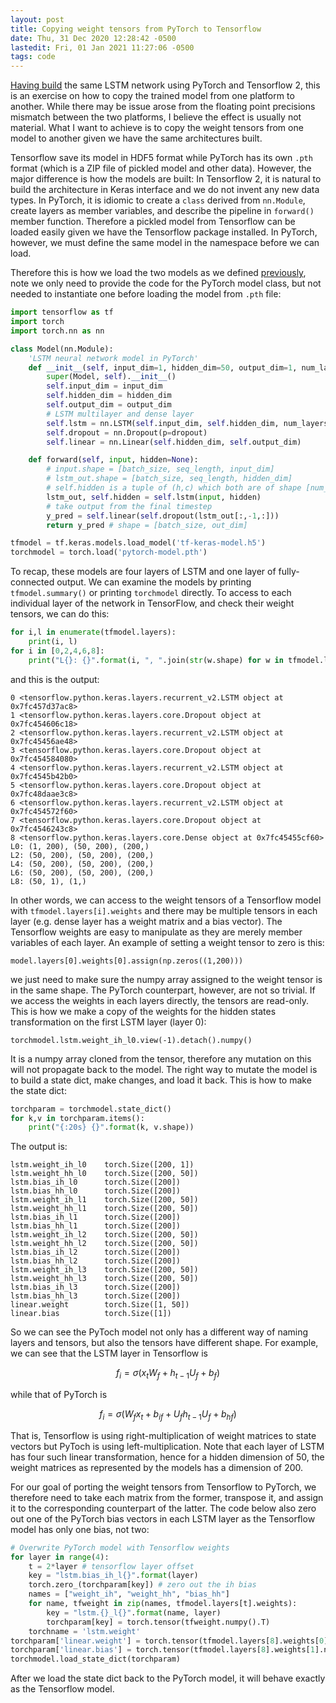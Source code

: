```yaml
---
layout: post
title: Copying weight tensors from PyTorch to Tensorflow
date: Thu, 31 Dec 2020 12:28:42 -0500
lastedit: Fri, 01 Jan 2021 11:27:06 -0500
tags: code
---
```


[Having build](/2020-12-22-lstm) the same LSTM network using PyTorch and
Tensorflow 2, this is an exercise on how to copy the trained model from one
platform to another. While there may be issue arose from the floating point
precisions mismatch between the two platforms, I believe the effect is usually
not material. What I want to achieve is to copy the weight tensors from one
model to another given we have the same architectures built.

Tensorflow save its model in HDF5 format while PyTorch has its own `.pth`
format (which is a ZIP file of pickled model and other data). However, the
major difference is how the models are built: In Tensorflow 2, it is natural to
build the architecture in Keras interface and we do not invent any new data
types. In PyTorch, it is idiomic to create a `class` derived from `nn.Module`,
create layers as member variables, and describe the pipeline in `forward()`
member function. Therefore a pickled model from Tensorflow can be loaded easily
given we have the Tensorflow package installed. In PyTorch, however, we must
define the same model in the namespace before we can load.

Therefore this is how we load the two models as we defined
[previously](/2020-12-22-lstm), note we only need to provide the code for the
PyTorch model class, but not needed to instantiate one before loading the
model from `.pth` file:

```python
import tensorflow as tf
import torch
import torch.nn as nn

class Model(nn.Module):
    'LSTM neural network model in PyTorch'
    def __init__(self, input_dim=1, hidden_dim=50, output_dim=1, num_layers=4, dropout=0.2):
        super(Model, self).__init__()
        self.input_dim = input_dim
        self.hidden_dim = hidden_dim
        self.output_dim = output_dim
        # LSTM multilayer and dense layer
        self.lstm = nn.LSTM(self.input_dim, self.hidden_dim, num_layers, dropout=dropout, batch_first=True)
        self.dropout = nn.Dropout(p=dropout)
        self.linear = nn.Linear(self.hidden_dim, self.output_dim)

    def forward(self, input, hidden=None):
        # input.shape = [batch_size, seq_length, input_dim]
        # lstm_out.shape = [batch_size, seq_length, hidden_dim]
        # self.hidden is a tuple of (h,c) which both are of shape [num_layers, batch_size, hidden_dim]
        lstm_out, self.hidden = self.lstm(input, hidden)
        # take output from the final timestep
        y_pred = self.linear(self.dropout(lstm_out[:,-1,:]))
        return y_pred # shape = [batch_size, out_dim]

tfmodel = tf.keras.models.load_model('tf-keras-model.h5')
torchmodel = torch.load('pytorch-model.pth')
```

To recap, these models are four layers of LSTM and one layer of fully-connected
output. We can examine the models by printing `tfmodel.summary()` or printing
`torchmodel` directly. To access to each individual layer of the network in
TensorFlow, and check their weight tensors, we can do this:

```python
for i,l in enumerate(tfmodel.layers):
    print(i, l)
for i in [0,2,4,6,8]:
    print("L{}: {}".format(i, ", ".join(str(w.shape) for w in tfmodel.layers[i].weights)))
```

and this is the output:

```
0 <tensorflow.python.keras.layers.recurrent_v2.LSTM object at 0x7fc457d37ac8>
1 <tensorflow.python.keras.layers.core.Dropout object at 0x7fc454606c18>
2 <tensorflow.python.keras.layers.recurrent_v2.LSTM object at 0x7fc45456ae48>
3 <tensorflow.python.keras.layers.core.Dropout object at 0x7fc454584080>
4 <tensorflow.python.keras.layers.recurrent_v2.LSTM object at 0x7fc4545b42b0>
5 <tensorflow.python.keras.layers.core.Dropout object at 0x7fc48daae3c8>
6 <tensorflow.python.keras.layers.recurrent_v2.LSTM object at 0x7fc454572f60>
7 <tensorflow.python.keras.layers.core.Dropout object at 0x7fc4546243c8>
8 <tensorflow.python.keras.layers.core.Dense object at 0x7fc45455cf60>
L0: (1, 200), (50, 200), (200,)
L2: (50, 200), (50, 200), (200,)
L4: (50, 200), (50, 200), (200,)
L6: (50, 200), (50, 200), (200,)
L8: (50, 1), (1,)
```

In other words, we can access to the weight tensors of a Tensorflow model with
`tfmodel.layers[i].weights` and there may be multiple tensors in each layer
(e.g. dense layer has a weight matrix and a bias vector). The Tensorflow
weights are easy to manipulate as they are merely member variables of each
layer. An example of setting a weight tensor to zero is this:

    model.layers[0].weights[0].assign(np.zeros((1,200)))

we just need to make sure the numpy array assigned to the weight tensor is in
the same shape.  The PyTorch counterpart, however, are not so trivial. If we
access the weights in each layers directly, the tensors are read-only. This is
how we make a copy of the weights for the hidden states transformation on the
first LSTM layer (layer 0):

    torchmodel.lstm.weight_ih_l0.view(-1).detach().numpy()

It is a numpy array cloned from the tensor, therefore any mutation on this will
not propagate back to the model. The right way to mutate the model is to build
a state dict, make changes, and load it back. This is how to make the state dict:

```python
torchparam = torchmodel.state_dict()
for k,v in torchparam.items():
    print("{:20s} {}".format(k, v.shape))
```

The output is:

```
lstm.weight_ih_l0    torch.Size([200, 1])
lstm.weight_hh_l0    torch.Size([200, 50])
lstm.bias_ih_l0      torch.Size([200])
lstm.bias_hh_l0      torch.Size([200])
lstm.weight_ih_l1    torch.Size([200, 50])
lstm.weight_hh_l1    torch.Size([200, 50])
lstm.bias_ih_l1      torch.Size([200])
lstm.bias_hh_l1      torch.Size([200])
lstm.weight_ih_l2    torch.Size([200, 50])
lstm.weight_hh_l2    torch.Size([200, 50])
lstm.bias_ih_l2      torch.Size([200])
lstm.bias_hh_l2      torch.Size([200])
lstm.weight_ih_l3    torch.Size([200, 50])
lstm.weight_hh_l3    torch.Size([200, 50])
lstm.bias_ih_l3      torch.Size([200])
lstm.bias_hh_l3      torch.Size([200])
linear.weight        torch.Size([1, 50])
linear.bias          torch.Size([1])
```

So we can see the PyToch model not only has a different way of naming layers
and tensors, but also the tensors have different shape. For example, we can see
that the LSTM layer in Tensorflow is

$$
f_i = \sigma(x_t W_f + h_{t-1} U_f + b_f)
$$

while that of PyTorch is

$$
f_i = \sigma(W_f x_t + b_{if} + U_f h_{t-1} U_f + b_{hf})
$$

That is, Tensorflow is using right-multiplication of weight matrices to state
vectors but PyToch is using left-multiplication. Note that each layer of LSTM
has four such linear transformation, hence for a hidden dimension of 50, the
weight matrices as represented by the models has a dimension of 200.

For our goal of porting the weight tensors from Tensorflow to PyTorch, we
therefore need to take each matrix from the former, transpose it, and assign it
to the corresponding counterpart of the latter. The code below also zero out
one of the PyTorch bias vectors in each LSTM layer as the Tensorflow model has
only one bias, not two:

```python
# Overwrite PyTorch model with Tensorflow weights
for layer in range(4):
    t = 2*layer # tensorflow layer offset
    key = "lstm.bias_ih_l{}".format(layer)
    torch.zero_(torchparam[key]) # zero out the ih bias
    names = ["weight_ih", "weight_hh", "bias_hh"]
    for name, tfweight in zip(names, tfmodel.layers[t].weights):
        key = "lstm.{}_l{}".format(name, layer)
        torchparam[key] = torch.tensor(tfweight.numpy().T)
    torchname = 'lstm.weight'
torchparam['linear.weight'] = torch.tensor(tfmodel.layers[8].weights[0].numpy().T)
torchparam['linear.bias'] = torch.tensor(tfmodel.layers[8].weights[1].numpy().T)
torchmodel.load_state_dict(torchparam)
```

After we load the state dict back to the PyTorch model, it will behave exactly
as the Tensorflow model.
